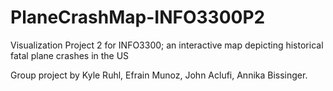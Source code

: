 # PlaneCrashMap-INFO3300P2
Visualization Project 2 for INFO3300; an interactive map depicting historical fatal plane crashes in the US

Group project by Kyle Ruhl, Efrain Munoz, John Aclufi, Annika Bissinger.

